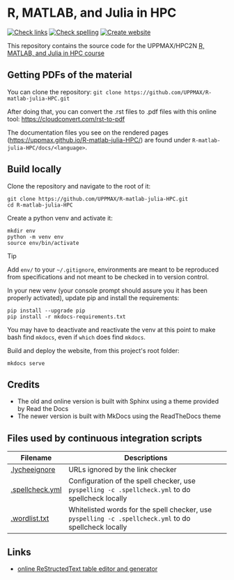 # R, MATLAB, and Julia in HPC

[![Check links](https://github.com/UPPMAX/R-matlab-julia-HPC/actions/workflows/check_links.yaml/badge.svg?branch=main)](https://github.com/UPPMAX/R-matlab-julia-HPC/actions/workflows/check_links.yaml)
[![Check spelling](https://github.com/UPPMAX/R-matlab-julia-HPC/actions/workflows/check_spelling.yaml/badge.svg?branch=main)](https://github.com/UPPMAX/R-matlab-julia-HPC/actions/workflows/check_spelling.yaml)
[![Create website](https://github.com/UPPMAX/R-matlab-julia-HPC/actions/workflows/create_website.yaml/badge.svg?branch=main)](https://github.com/UPPMAX/R-matlab-julia-HPC/actions/workflows/create_website.yaml)

This repository contains the source code for the UPPMAX/HPC2N [R, MATLAB, and Julia in HPC course](https://uppmax.github.io/R-matlab-julia-HPC/)

## Getting PDFs of the material

You can clone the repository: ``git clone https://github.com/UPPMAX/R-matlab-julia-HPC.git``

After doing that, you can convert the .rst files to .pdf files with this online tool: https://cloudconvert.com/rst-to-pdf

The documentation files you see on the rendered pages (https://uppmax.github.io/R-matlab-julia-HPC/) are found under ``R-matlab-julia-HPC/docs/<language>``.

## Build locally

Clone the repository and navigate to the root of it:

```console
git clone https://github.com/UPPMAX/R-matlab-julia-HPC.git
cd R-matlab-julia-HPC
```

Create a python venv and activate it:

```console
mkdir env
python -m venv env
source env/bin/activate
```

> [!TIP]
> Add `env/` to your `~/.gitignore`, environments are meant to be reproduced from
> specifications and not meant to be checked in to version control.

In your new venv (your console prompt should assure you it has been properly activated),
update pip and install the requirements:

```console
pip install --upgrade pip
pip install -r mkdocs-requirements.txt
```

You may have to deactivate and reactivate the venv at this point to make bash find
`mkdocs`, even if `which` does find `mkdocs`.

Build and deploy the website, from this project's root folder:

```console
mkdocs serve
```

## Credits

- The old and online version is built with Sphinx using a theme provided by Read the Docs
- The newer version is built with MkDocs using the ReadTheDocs theme

## Files used by continuous integration scripts

Filename                           |Descriptions
-----------------------------------|------------------------------------------------------------------------------------------------------
[.lycheeignore](.lycheeignore)     |URLs ignored by the link checker
[.spellcheck.yml](.spellcheck.yml) |Configuration of the spell checker, use `pyspelling -c .spellcheck.yml` to do spellcheck locally
[.wordlist.txt](.wordlist.txt)     |Whitelisted words for the spell checker, use `pyspelling -c .spellcheck.yml` to do spellcheck locally

## Links

 * [online ReStructedText table editor and generator](https://tableconvert.com/restructuredtext-generator)
